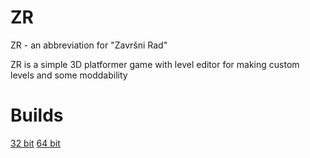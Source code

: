 # ZR

ZR - an abbreviation for "Završni Rad"

ZR is a simple 3D platformer game with level editor for making custom levels and some moddability

# Builds

[32 bit](https://github.com/Marshal666/ZR/blob/builds/32bit.zip)
[64 bit](https://github.com/Marshal666/ZR/blob/builds/64bit.zip)
